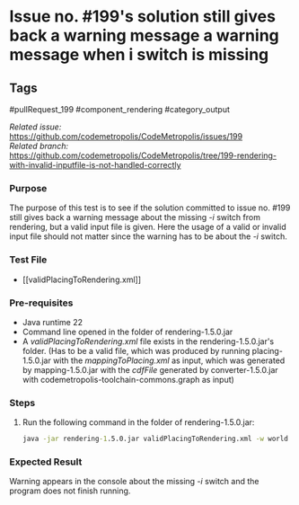# Issue no. #199's solution still gives back a warning message a warning message when i switch is missing

## Tags
#pullRequest_199 #component_rendering #category_output

_Related issue:_ https://github.com/codemetropolis/CodeMetropolis/issues/199 <br>
_Related branch:_ https://github.com/codemetropolis/CodeMetropolis/tree/199-rendering-with-invalid-inputfile-is-not-handled-correctly

### Purpose
The purpose of this test is to see if the solution committed to issue no. #199 still gives back a warning message about the missing *-i* switch from rendering, but a valid input file is given. Here the usage of a valid or invalid input file should not matter since the warning has to be about the *-i* switch.

### Test File
- [[validPlacingToRendering.xml]]

### Pre-requisites
- Java runtime 22
- Command line opened in the folder of rendering-1.5.0.jar
- A *validPlacingToRendering.xml* file exists in the rendering-1.5.0.jar's folder. (Has to be a valid file, which was produced by running placing-1.5.0.jar with the *mappingToPlacing.xml* as input, which was generated by mapping-1.5.0.jar with the *cdfFile* generated by converter-1.5.0.jar with codemetropolis-toolchain-commons.graph as input)

### Steps
1. Run the following command in the folder of rendering-1.5.0.jar:
   ```cmd
   java -jar rendering-1.5.0.jar validPlacingToRendering.xml -w world
   ```

### Expected Result
Warning appears in the console about the missing *-i* switch and the program does not finish running.